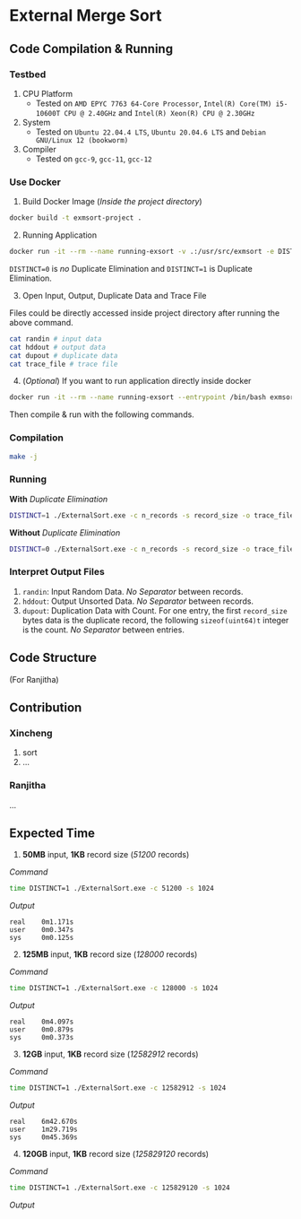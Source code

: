# External Merge Sort

## Code Compilation & Running

### Testbed

1. CPU Platform
   - Tested on `AMD EPYC 7763 64-Core Processor`, `Intel(R) Core(TM) i5-10600T CPU @ 2.40GHz` and `Intel(R) Xeon(R) CPU @ 2.30GHz`
2. System
   - Tested on `Ubuntu 22.04.4 LTS`, `Ubuntu 20.04.6 LTS` and `Debian GNU/Linux 12 (bookworm)`
3. Compiler
   - Tested on `gcc-9`, `gcc-11`, `gcc-12`

### Use Docker

1. Build Docker Image (*Inside the project directory*)

```bash
docker build -t exmsort-project .
```

2. Running Application

```bash
docker run -it --rm --name running-exsort -v .:/usr/src/exmsort -e DISTINCT=1 exmsort-project -c n_records -s record_size -o trace_file
```

`DISTINCT=0` is *no* Duplicate Elimination and `DISTINCT=1` is Duplicate Elimination.

3. Open Input, Output, Duplicate Data and Trace File

Files could be directly accessed inside project directory after running the above command.

```bash
cat randin # input data
cat hddout # output data
cat dupout # duplicate data
cat trace_file # trace file
```

4. (*Optional*) If you want to run application directly inside docker

```bash
docker run -it --rm --name running-exsort --entrypoint /bin/bash exmsort-project
```

Then compile & run with the following commands.

### Compilation

```bash
make -j
```

### Running

**With** *Duplicate Elimination*

```bash
DISTINCT=1 ./ExternalSort.exe -c n_records -s record_size -o trace_file
```

**Without** *Duplicate Elimination*

```bash
DISTINCT=0 ./ExternalSort.exe -c n_records -s record_size -o trace_file
```

### Interpret Output Files

1. `randin`: Input Random Data. *No Separator* between records.
2. `hddout`: Output Unsorted Data. *No Separator* between records.
3. `dupout`: Duplication Data with Count. For one entry, the first `record_size` bytes data is the duplicate record, the following `sizeof(uint64)t` integer is the count. *No Separator* between entries.

## Code Structure

(For Ranjitha)

## Contribution

### Xincheng

1. sort
2. ...

### Ranjitha

...


## Expected Time

1. **50MB** input, **1KB** record size (*51200* records)

*Command*

```bash
time DISTINCT=1 ./ExternalSort.exe -c 51200 -s 1024
```

*Output*
```
real    0m1.171s
user    0m0.347s
sys     0m0.125s
```

2. **125MB** input, **1KB** record size (*128000* records)

*Command*

```bash
time DISTINCT=1 ./ExternalSort.exe -c 128000 -s 1024
```

*Output*
```
real    0m4.097s
user    0m0.879s
sys     0m0.373s
```

3. **12GB** input, **1KB** record size (*12582912* records)

*Command*

```bash
time DISTINCT=1 ./ExternalSort.exe -c 12582912 -s 1024
```

*Output*
```
real    6m42.670s
user    1m29.719s
sys     0m45.369s
```

4. **120GB** input, **1KB** record size (*125829120* records)

*Command*

```bash
time DISTINCT=1 ./ExternalSort.exe -c 125829120 -s 1024
```

*Output*
```

```
